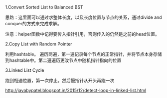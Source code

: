 1.Convert Sorted List to Balanced BST

思路：这里面可以通过求整体长度，以及长度位置与节点的关系，通过divide and conquer的方式来完成求解。

注意：helper函数中记得要传入指针引用，否则传入的仍然是之前的head位置。


2.Copy List with Random Pointer

利用hashtable。 遍历两遍，第一遍记录每个节点的正常指针，并将节点本身存储到hashtable中。第二遍遍历更改节点中随机指针指向的位置

3.Linked List Cycle

跑到相遇位置，第一次停止。然后慢指针从开头再跑一次

http://javabypatel.blogspot.in/2015/12/detect-loop-in-linked-list.html
